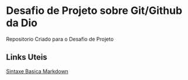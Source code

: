 # Desafio de Projeto sobre Git/Github da Dio
Repositorio Criado para o Desafio de Projeto

## Links Uteis
[Sintaxe Basica Markdown](https://www.markdownguide.org/basic-syntax)
